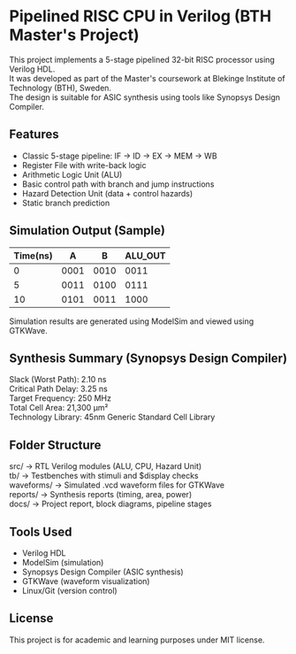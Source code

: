 # Pipelined RISC CPU in Verilog (BTH Master's Project)

This project implements a 5-stage pipelined 32-bit RISC processor using Verilog HDL.  
It was developed as part of the Master's coursework at Blekinge Institute of Technology (BTH), Sweden.  
The design is suitable for ASIC synthesis using tools like Synopsys Design Compiler.

## Features

- Classic 5-stage pipeline: IF → ID → EX → MEM → WB
- Register File with write-back logic
- Arithmetic Logic Unit (ALU)
- Basic control path with branch and jump instructions
- Hazard Detection Unit (data + control hazards)
- Static branch prediction

## Simulation Output (Sample)

Time(ns) | A     | B     | ALU_OUT  
---------|-------|-------|---------  
0        | 0001  | 0010  | 0011  
5        | 0011  | 0100  | 0111  
10       | 0101  | 0011  | 1000  

Simulation results are generated using ModelSim and viewed using GTKWave.

## Synthesis Summary (Synopsys Design Compiler)

Slack (Worst Path): 2.10 ns  
Critical Path Delay: 3.25 ns  
Target Frequency: 250 MHz  
Total Cell Area: 21,300 µm²  
Technology Library: 45nm Generic Standard Cell Library

## Folder Structure

src/         → RTL Verilog modules (ALU, CPU, Hazard Unit)  
tb/          → Testbenches with stimuli and $display checks  
waveforms/   → Simulated .vcd waveform files for GTKWave  
reports/     → Synthesis reports (timing, area, power)  
docs/        → Project report, block diagrams, pipeline stages  

## Tools Used

- Verilog HDL  
- ModelSim (simulation)  
- Synopsys Design Compiler (ASIC synthesis)  
- GTKWave (waveform visualization)  
- Linux/Git (version control)  

## License

This project is for academic and learning purposes under MIT license.
